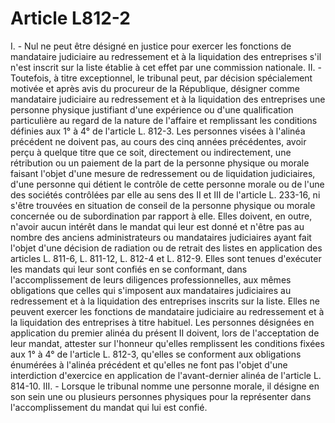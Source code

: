 # Article L812-2

I. - Nul ne peut être désigné en justice pour exercer les fonctions de mandataire judiciaire au redressement et à la liquidation des entreprises s'il n'est inscrit sur la liste établie à cet effet par une commission nationale.   II. - Toutefois, à titre exceptionnel, le tribunal peut, par décision spécialement motivée et après avis du procureur de la République, désigner comme mandataire judiciaire au redressement et à la liquidation des entreprises une personne physique justifiant d'une expérience ou d'une qualification particulière au regard de la nature de l'affaire et remplissant les conditions définies aux 1° à 4° de l'article L. 812-3.   Les personnes visées à l'alinéa précédent ne doivent pas, au cours des cinq années précédentes, avoir perçu à quelque titre que ce soit, directement ou indirectement, une rétribution ou un paiement de la part de la personne physique ou morale faisant l'objet d'une mesure de redressement ou de liquidation judiciaires, d'une personne qui détient le contrôle de cette personne morale ou de l'une des sociétés contrôlées par elle au sens des II et III de l'article L. 233-16, ni s'être trouvées en situation de conseil de la personne physique ou morale concernée ou de subordination par rapport à elle. Elles doivent, en outre, n'avoir aucun intérêt dans le mandat qui leur est donné et n'être pas au nombre des anciens administrateurs ou mandataires judiciaires ayant fait l'objet d'une décision de radiation ou de retrait des listes en application des articles L. 811-6, L. 811-12, L. 812-4 et L. 812-9. Elles sont tenues d'exécuter les mandats qui leur sont confiés en se conformant, dans l'accomplissement de leurs diligences professionnelles, aux mêmes obligations que celles qui s'imposent aux mandataires judiciaires au redressement et à la liquidation des entreprises inscrits sur la liste. Elles ne peuvent exercer les fonctions de mandataire judiciaire au redressement et à la liquidation des entreprises à titre habituel.   Les personnes désignées en application du premier alinéa du présent II doivent, lors de l'acceptation de leur mandat, attester sur l'honneur qu'elles remplissent les conditions fixées aux 1° à 4° de l'article L. 812-3, qu'elles se conforment aux obligations énumérées à l'alinéa précédent et qu'elles ne font pas l'objet d'une interdiction d'exercice en application de l'avant-dernier alinéa de l'article L. 814-10.   III. - Lorsque le tribunal nomme une personne morale, il désigne en son sein une ou plusieurs personnes physiques pour la représenter dans l'accomplissement du mandat qui lui est confié.